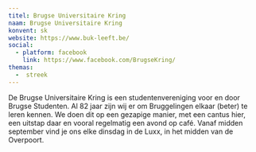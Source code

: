 ```yaml
---
titel: Brugse Universitaire Kring
naam: Brugse Universitaire Kring
konvent: sk
website: https://www.buk-leeft.be/
social:
  - platform: facebook
    link: https://www.facebook.com/BrugseKring/
themas:
  -  streek
---
```


De Brugse Universitaire Kring is een studentenvereniging voor en door Brugse Studenten. Al 82 jaar zijn wij er om Bruggelingen elkaar (beter) te leren kennen. We doen dit op een gezapige manier, met een cantus hier, een uitstap daar en vooral regelmatig een avond op café. Vanaf midden september vind je ons elke dinsdag in de Luxx, in het midden van de Overpoort.
